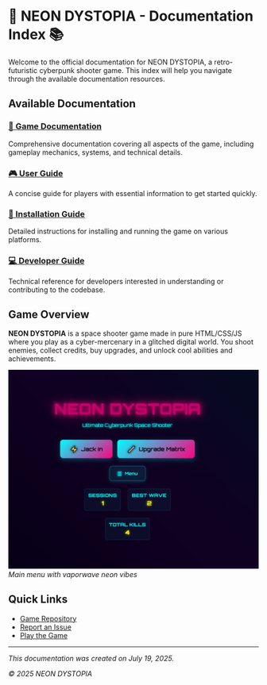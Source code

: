 # 🌌 NEON DYSTOPIA - Documentation Index 📚

Welcome to the official documentation for NEON DYSTOPIA, a retro-futuristic cyberpunk shooter game. This index will help you navigate through the available documentation resources.

## Available Documentation

### [📖 Game Documentation](documentation.md)
Comprehensive documentation covering all aspects of the game, including gameplay mechanics, systems, and technical details.

### [🎮 User Guide](user_guide.md)
A concise guide for players with essential information to get started quickly.

### [🔧 Installation Guide](installation_guide.md)
Detailed instructions for installing and running the game on various platforms.

### [💻 Developer Guide](developer_guide.md)
Technical reference for developers interested in understanding or contributing to the codebase.

## Game Overview

**NEON DYSTOPIA** is a space shooter game made in pure HTML/CSS/JS where you play as a cyber-mercenary in a glitched digital world. You shoot enemies, collect credits, buy upgrades, and unlock cool abilities and achievements.

![Start Screen](pics/start.png)
*Main menu with vaporwave neon vibes*

## Quick Links

- [Game Repository](https://github.com/Antot-12/NEON-DYSTOPIA)
- [Report an Issue](https://github.com/Antot-12/NEON-DYSTOPIA/issues)
- [Play the Game](index.html)

---

*This documentation was created on July 19, 2025.*

*© 2025 NEON DYSTOPIA*